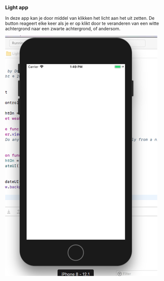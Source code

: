 ### Light app

In deze app kan je door middel van klikken het licht aan het uit zetten. De button reageert elke keer als je er op klikt door te veranderen van een witte achtergrond naar een zwarte achtergrond, of andersom.

![screenshot](Doc/Light_SS.png)

